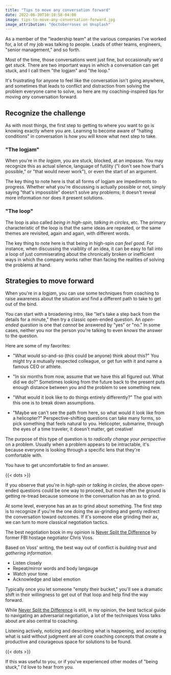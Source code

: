 ```yaml
---
title: "Tips to move any conversation forward"
date: 2022-06-30T10:10:58-04:00
image: tips-to-move-any-conversation-forward.jpg
image_attribution: "@octoberroses on Unsplash"
---
```


As a member of the "leadership team" at the various companies I've worked for, a
lot of my job was talking to people. Leads of other teams, engineers, "senior
management," and so forth.

Most of the time, those conversations went just fine, but occasionally we'd get
*stuck*. There are two important ways in which a conversation can get stuck,
and I call them "the logjam" and "the loop."

It's frustrating for anyone to feel like the conversation isn't going anywhere,
and sometimes that leads to conflict and distraction from solving the problem
everyone came to solve, so here are my coaching-inspired tips for moving *any*
conversation forward.

<!--more-->

## Recognize the challenge

As with most things, the first step to getting to where you want to go is
knowing exactly where you are. Learning to become aware of "halting conditions"
in conversation is how you will know what next step to take.

### "The logjam"

When you're in *the logjam*, you are stuck, blocked, at an impasse. You may
recognize this as actual silence, language of futility ("I don't see how that's
possible," or "that would never work"), or even the start of an argument.

The key thing to note here is that all forms of logjam are impediments to
progress. Whether what you're discussing is actually possible or not, simply
saying "that's impossible" doesn't solve any problems; it doesn't reveal more
information nor does it present solutions.

### "The loop"

The loop is also called *being in high-spin*, *talking in circles*, etc. The
primary characteristic of the loop is that the same ideas are repeated, or the
same themes are revisited, again and again, with different words.

The key thing to note here is that being in high-spin *can feel good.* For
instance, when discussing the viaiblity of an idea, it can be easy to fall into
a loop of just commiserating about the chronically broken or inefficient ways in
which the company works rather than facing the realities of solving the problems
at hand.

## Strategies to move forward

When you're in a *logjam*, you can use some techniques from coaching to raise
awareness about the situation and find a different path to take to get out of
the bind.

You can start with a broadening intro, like "let's take a step back from the
details for a minute," then try a classic open-ended question. An *open-ended
question* is one that *cannot* be answered by "yes" or "no." In some cases,
neither you nor the person you're talking to even *knows* the answer to the
question.

Here are some of my favorites:

* "What would so-and-so (this could be anyone) think about this?" You might try a
  mutually respected colleague, or get fun with it and name a famous CEO or
  athlete.
  
* "In six months from now, assume that we have this all figured out. What did we
  do?" Sometimes looking from the future back to the present puts enough
  distance between you and the problem to see something new.

* "What would it look like to do things entirely differently?" The goal with
  this one is to break down assumptions.

* "Maybe we can't see the path from here, so what would it look like from a
  helicopter?" Perspective-shifting questions can take many forms, so pick
  something that feels natural to you. Helicopter, submarine, through the eyes
  of a time traveler, it doesn't matter, get creative!

The purpose of this type of question is to *radically change your perspective*
on a problem. Usually when a problem appears to be intractable, it's because
everyone is looking through a specific lens that they're comfortable with.

You have to get uncomfortable to find an answer.

{{< dots >}}

If you observe that you're in *high-spin* or *talking in circles*, the above
open-ended questions could be one way to proceed, but more often the ground is
getting re-tread because someone in the conversation has an ax to grind.

At some level, everyone has an ax to grind about something. The first step is to
recognize if you're the one doing the ax-grinding and gently redirect the
conversation toward outcomes. If it's someone else grinding their ax, we can
turn to more classical negotiation tactics.

The best negotiation book in my opinion is [Never Split the Difference][nstd] by former
FBI hostage negotiator Chris Voss.

[nstd]: https://amzn.to/3ywUJX3

Based on Voss' writing, the best way out of conflict is *building trust* and
*gathering information*.

 - Listen closely
 - Repeat/mirror words and body langauge
 - Watch your tone
 - Acknowledge and label emotion

Typically once you let someone "empty their bucket," you'll see a dramatic shift
in their willingness to get out of that loop and help find the way forward.

While [Never Split the Difference][nstd] is still, in my opinion, the best
tactical guide to navigating an adversarial negotiation, a lot of the techniques
Voss talks about are also central to coaching.

Listening actively, noticing and describing what is happening, and accepting
what is said without judgment are all core coaching concepts that create a
productive and courageous space for solutions to be found.

{{< dots >}}

If this was useful to you, or if you've experienced other modes of "being
stuck," I'd love to hear from you.
